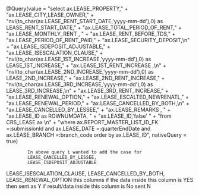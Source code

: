@Query(value = "select ax.LEASE_PROPERTY," +
            "ax.LEASE_CITY,LEASE_OWNER," +
            "nvl(to_char(ax.LEASE_RENT_START_DATE,'yyyy-mm-dd'),0) as LEASE_RENT_START_DATE," +
            "ax.LEASE_TOTAL_PERIOD_OF_RENT," +
            "ax.LEASE_MONTHLY_RENT , " +
            "ax.LEASE_RENT_BEFORE_TDS," +
            "ax.LEASE_PERIOD_OF_RENT_PAID," +
            "ax.LEASE_SECURITY_DEPOSIT,\n" +
            "ax.LEASE_ISDEPOSIT_ADJUSTABLE," +
            "ax.LEASE_ISESCALATION_CLAUSE," +
            "nvl(to_char(ax.LEASE_1ST_INCREASE,'yyyy-mm-dd'),0) as LEASE_1ST_INCREASE," +
            "ax.LEASE_1ST_RENT_INCREASE ,\n" +
            "nvl(to_char(ax.LEASE_2ND_INCREASE,'yyyy-mm-dd'),0) as LEASE_2ND_INCREASE," +
            "ax.LEASE_2ND_RENT_INCREASE," +
            "nvl(to_char(ax.LEASE_3RD_INCREASE,'yyyy-mm-dd'),0) as LEASE_3RD_INCREASE,\n" +
            "ax.LEASE_3RD_RENT_INCREASE," +
            "ax.LEASE_RENEWAL_OPTION," +
            "ax.LEASE_ESCALTED_NEWRENATL," +
            "ax.LEASE_RENEWAL_PERIOD," +
            "ax.LEASE_CANCELLED_BY_BOTH,\n" +
            "ax.LEASE_CANCELLED_BY_LESSEE," +
            "ax.LEASE_REMARKS , " +
            "ax.LEASE_ID as ROWNUMDATA, " +
            "ax.LEASE_ID,'false' " +
            "from CRS_LEASE ax \n" +
            "where ax.REPORT_MASTER_LIST_ID_FK =:submissionId and ax.LEASE_DATE =:quarterEndDate and ax.LEASE_BRANCH =:branch_code order by ax.LEASE_ID", nativeQuery = true)


            In above query i wanted to add the case for 
            LEASE_CANCELLED_BY_LESSEE,
            LEASE_ISDEPOSIT_ADJUSTABLE
LEASE_ISESCALATION_CLAUSE,
LEASE_CANCELLED_BY_BOTH,
LEASE_RENEWAL_OPTION this columns if the data inside this column is YES then sent as Y if result/data inside this column is No sent N
